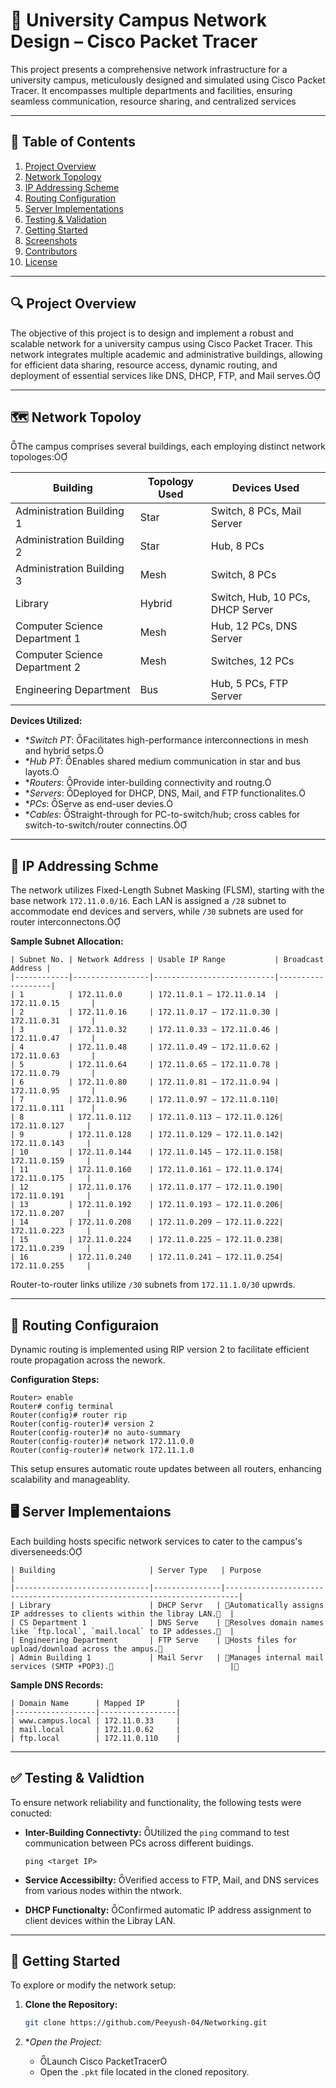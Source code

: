 # 🏫 University Campus Network Design – Cisco Packet Tracer
This project presents a comprehensive network infrastructure for a university campus, meticulously designed and simulated using Cisco Packet Tracer. It encompasses multiple departments and facilities, ensuring seamless communication, resource sharing, and centralized services

---

## 📌 Table of Contents

1. [Project Overview](#project-overview)
2. [Network Topology](#network-topology)
3. [IP Addressing Scheme](#ip-addressing-scheme)
4. [Routing Configuration](#routing-configuration)
5. [Server Implementations](#server-implementations)
6. [Testing & Validation](#testing--validation)
7. [Getting Started](#getting-started)
8. [Screenshots](#screenshots)
9. [Contributors](#contributors)
10. [License](#license)

---

## 🔍 Project Overview

The objective of this project is to design and implement a robust and scalable network for a university campus using Cisco Packet Tracer. This network integrates multiple academic and administrative buildings, allowing for efficient data sharing, resource access, dynamic routing, and deployment of essential services like DNS, DHCP, FTP, and Mail serves.

---

## 🗺️ Network Topoloy

The campus comprises several buildings, each employing distinct network topologes:

| Building                          | Topology Used | Devices Used                          |
|-----------------------------------|---------------|----------------------------------------|
| Administration Building 1         | Star          | Switch, 8 PCs, Mail Server             |
| Administration Building 2         | Star          | Hub, 8 PCs                             |
| Administration Building 3         | Mesh          | Switch, 8 PCs                          |
| Library                           | Hybrid        | Switch, Hub, 10 PCs, DHCP Server       |
| Computer Science Department 1     | Mesh          | Hub, 12 PCs, DNS Server                |
| Computer Science Department 2     | Mesh          | Switches, 12 PCs                       |
| Engineering Department            | Bus           | Hub, 5 PCs, FTP Server                 |

**Devices Utilized:**

- **Switch PT*: Facilitates high-performance interconnections in mesh and hybrid setps.
- **Hub PT*: Enables shared medium communication in star and bus layots.
- **Routers*: Provide inter-building connectivity and routng.
- **Servers*: Deployed for DHCP, DNS, Mail, and FTP functionalites.
- **PCs*: Serve as end-user devies.
- **Cables*: Straight-through for PC-to-switch/hub; cross cables for switch-to-switch/router connectins.

---

## 🧮 IP Addressing Schme

The network utilizes Fixed-Length Subnet Masking (FLSM), starting with the base network `172.11.0.0/16`. Each LAN is assigned a `/28` subnet to accommodate end devices and servers, while `/30` subnets are used for router interconnectons.

**Sample Subnet Allocation:**

```
| Subnet No. | Network Address | Usable IP Range           | Broadcast Address |
|------------|-----------------|---------------------------|-------------------|
| 1          | 172.11.0.0      | 172.11.0.1 – 172.11.0.14  | 172.11.0.15       |
| 2          | 172.11.0.16     | 172.11.0.17 – 172.11.0.30 | 172.11.0.31       |
| 3          | 172.11.0.32     | 172.11.0.33 – 172.11.0.46 | 172.11.0.47       |
| 4          | 172.11.0.48     | 172.11.0.49 – 172.11.0.62 | 172.11.0.63       |
| 5          | 172.11.0.64     | 172.11.0.65 – 172.11.0.78 | 172.11.0.79       |
| 6          | 172.11.0.80     | 172.11.0.81 – 172.11.0.94 | 172.11.0.95       |
| 7          | 172.11.0.96     | 172.11.0.97 – 172.11.0.110| 172.11.0.111      |
| 8          | 172.11.0.112    | 172.11.0.113 – 172.11.0.126| 172.11.0.127     |
| 9          | 172.11.0.128    | 172.11.0.129 – 172.11.0.142| 172.11.0.143     |
| 10         | 172.11.0.144    | 172.11.0.145 – 172.11.0.158| 172.11.0.159     |
| 11         | 172.11.0.160    | 172.11.0.161 – 172.11.0.174| 172.11.0.175     |
| 12         | 172.11.0.176    | 172.11.0.177 – 172.11.0.190| 172.11.0.191     |
| 13         | 172.11.0.192    | 172.11.0.193 – 172.11.0.206| 172.11.0.207     |
| 14         | 172.11.0.208    | 172.11.0.209 – 172.11.0.222| 172.11.0.223     |
| 15         | 172.11.0.224    | 172.11.0.225 – 172.11.0.238| 172.11.0.239     |
| 16         | 172.11.0.240    | 172.11.0.241 – 172.11.0.254| 172.11.0.255     |
```

Router-to-router links utilize `/30` subnets from `172.11.1.0/30` upwrds.

---

## 🔁 Routing Configuraion

Dynamic routing is implemented using RIP version 2 to facilitate efficient route propagation across the nework.

**Configuration Steps:**

```
Router> enable
Router# config terminal
Router(config)# router rip
Router(config-router)# version 2
Router(config-router)# no auto-summary
Router(config-router)# network 172.11.0.0
Router(config-router)# network 172.11.1.0
```

This setup ensures automatic route updates between all routers, enhancing scalability and manageablity.

## 🖥️ Server Implementaions

Each building hosts specific network services to cater to the campus's diverseneeds:
```
| Building                     | Server Type   | Purpose                                                                 |
|------------------------------|---------------|-------------------------------------------------------------------------|
| Library                      | DHCP Servr   | Automatically assigns IP addresses to clients within the libray LAN.  |
| CS Department 1              | DNS Serve    | Resolves domain names like `ftp.local`, `mail.local` to IP addesses.  |
| Engineering Department       | FTP Serve    | Hosts files for upload/download across the ampus.                     |
| Admin Building 1             | Mail Servr   | Manages internal mail services (SMTP +POP3).                          |
```

**Sample DNS Records:**
```
| Domain Name      | Mapped IP       |
|------------------|-----------------|
| www.campus.local | 172.11.0.33     |
| mail.local       | 172.11.0.62     |
| ftp.local        | 172.11.0.110    |
```

---

## ✅ Testing & Validtion

To ensure network reliability and functionality, the following tests were conucted:

- **Inter-Building Connectivty:** Utilized the `ping` command to test communication between PCs across different buidings.

  ```
  ping <target IP>
  ```

- **Service Accessibilty:** Verified access to FTP, Mail, and DNS services from various nodes within the ntwork.

- **DHCP Functionalty:** Confirmed automatic IP address assignment to client devices within the Libray LAN.

---

## 🚀 Getting Started

To explore or modify the network setup:

1. **Clone the Repository:**

   ```bash
   git clone https://github.com/Peeyush-04/Networking.git
   ```

2. **Open the Project:*

   - Launch Cisco PacketTracer
   - Open the `.pkt` file located in the cloned repository. 
